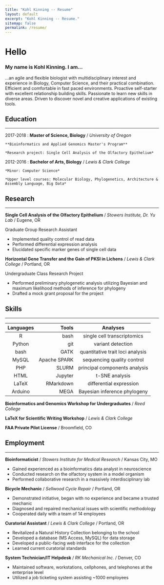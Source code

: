 ```yaml
---
title: "Kohl Kinning -- Resume"
layout: default
excerpt: "Kohl Kinning -- Resume."
sitemap: false
permalink: /resume/
---
```


# Hello
### My name is Kohl Kinning. I am...

...an agile and flexible biologist with multidisciplinary interest and  experience in Biology, Computer Science, and their practical combination. Efficient and comfortable in fast paced environments. Proactive self-starter with excellent relationship building skills. Passionate to learn new skills in diverse areas. Driven to discover novel and creative applications of existing tools.

## Education
---

2017-2018
:   **Master of Science, Biology** / *University of Oregon*

    **Bioinformatics and Applied Genomics Master's Program**

    *Research project: Single Cell Analysis of the Olfactory Epithelium*

2012-2016
:   **Bachelor of Arts, Biology** / *Lewis & Clark College* 

    *Minor: Computer Science*
    
    *Upper level courses: Molecular Biology, Phylogenetics, Architecture & Assembly Language, Big Data*

## Research
---

**Single Cell Analysis of the Olfactory Epithelium** / *Stowers Institute, Dr. Yu Lab* / Eugene, OR


Graduate Group Research Assistant

+ Implemented quality control of read data
+ Performed differential expression analysis
+ Elucidated specific marker genes of single cell data


**Horizontal Gene Transfer and the Gain of PKSI in Lichens** / *Lewis & Clark College* / Portland, OR 

Undergraduate Class Research Project

+ Performed preliminary phylogenetic analysis utilizing Bayesian and maximum likelihood methods of inference for phylogeny
+ Drafted a mock grant proposal for the project

## Skills
---

| Languages | Tools        | Analyses                         |
|:---------:|-------------:|:--------------------------------:|
| R         | bash         | single cell transcriptomics      |
| Python    | git          | variant detection                |
| bash      | GATK         | quantitative trait loci analysis |
| MySQL     | Apache SPARK | sequencing quality control       |
| PHP       | SLURM        | principal components analysis    |
| HTML      | Jupyter      | t-SNE analysis                   |
| LaTeX     | RMarkdown    | differential expression          |
| Arduino   | MEGA         | Bayesian inference phylogeny     |

   
**Bioinformatics and Genomics Workshop for Undergraduates** / *Reed College*

**LaTeX for Scientific Writing Workshop** / *Lewis & Clark College*

**FAA Private Pilot License** / Broomfield, CO

## Employment
---
**Bioinformaticist** / *Stowers Institute for Medical Research* / Kansas City, MO

+ Gained experienced as a bioinformatics data analyst in neuroscience
+ Conducted research on the olfactory system in a model organism
+ Performed collaborative research in a massively interdisciplinary lab 

**Bicycle Mechanic** / *Sellwood Cycle Repair* / Portland, OR

+ Demonstrated initiative, began with no experience and became a trusted mechanic
+ Diagnosed and repaired mechanical issues with scientific methodology
+ Cooperated daily with a team of 14 employees

**Curatorial Assistant** / *Lewis & Clark College* / Portland, OR

+ Revitalized a Natural History Collection belonging to the school
+ Developed a database (MS Access, MySQL) for data storage
+ Developed a public-facing web interface for the collection
+ Learned current curatorial standards

**System Technician/IT Helpdesk** / *RK Mechanical Inc.* / Denver, CO

+ Maintained software, workstations, cellphones, and telephones at the enterprise level
+ Utilized a job ticketing system assisting ~1000 employees

